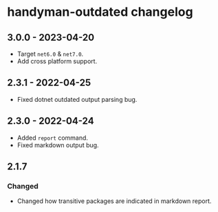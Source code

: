 # handyman-outdated changelog

## 3.0.0 - 2023-04-20

* Target `net6.0` & `net7.0`.
* Add cross platform support.

## 2.3.1 - 2022-04-25

* Fixed dotnet outdated output parsing bug.

## 2.3.0 - 2022-04-24

* Added `report` command.
* Fixed markdown output bug.

## 2.1.7

### Changed

* Changed how transitive packages are indicated in markdown report.
